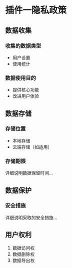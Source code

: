 # 插件一隐私政策

## 数据收集
### 收集的数据类型
- 用户设置
- 使用统计

### 数据使用目的
- 提供核心功能
- 改进用户体验

## 数据存储
### 存储位置
- 本地存储
- 云端存储（如适用）

### 存储期限
详细说明数据保留时间...

## 数据保护
### 安全措施
详细说明采取的安全措施...

## 用户权利
1. 数据访问权
2. 数据删除权
3. 数据导出权 